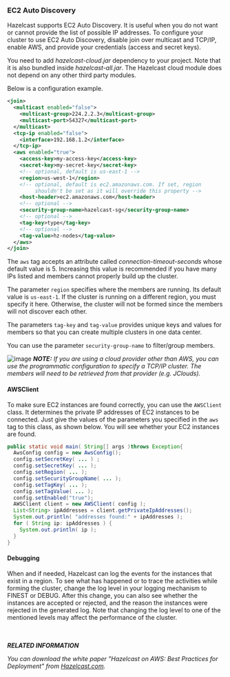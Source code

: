 
### EC2 Auto Discovery

Hazelcast supports EC2 Auto Discovery. It is useful when you do not want or cannot provide the list of possible IP addresses. To configure your cluster to use EC2 Auto Discovery, disable join over multicast and TCP/IP, enable AWS, and provide your credentials (access and secret keys). 

You need to add *hazelcast-cloud.jar* dependency to your project. Note that it is also bundled inside *hazelcast-all.jar*. The Hazelcast cloud module does not depend on any other third party modules.

Below is a configuration example. 

```xml
<join>
  <multicast enabled="false">
    <multicast-group>224.2.2.3</multicast-group>
    <multicast-port>54327</multicast-port>
  </multicast>
  <tcp-ip enabled="false">
    <interface>192.168.1.2</interface>
  </tcp-ip>
  <aws enabled="true">
    <access-key>my-access-key</access-key>
    <secret-key>my-secret-key</secret-key>
    <!-- optional, default is us-east-1 -->
    <region>us-west-1</region>
    <!-- optional, default is ec2.amazonaws.com. If set, region 
         shouldn't be set as it will override this property -->
    <host-header>ec2.amazonaws.com</host-header>
    <!-- optional -->
    <security-group-name>hazelcast-sg</security-group-name>
    <!-- optional -->
    <tag-key>type</tag-key>
    <!-- optional -->
    <tag-value>hz-nodes</tag-value>
  </aws>
</join>
```

The `aws` tag accepts an attribute called *connection-timeout-seconds* whose default value is 5. Increasing this value is recommended if you have many IPs listed and members cannot properly build up the cluster.

The parameter `region` specifies where the members are running. Its default value is `us-east-1`. If the cluster is running on a different region, you must specify it here. Otherwise, the cluster will not be formed since the members will not discover each other.

The parameters `tag-key` and `tag-value` provides unique keys and values for members so that you can create multiple clusters in one data center.

You can use the parameter `security-group-name` to filter/group members.

![image](images/NoteSmall.jpg) ***NOTE:*** *If you are using a cloud provider other than AWS, you can use the programmatic configuration to specify a TCP/IP cluster. The members will need to be retrieved from that provider (e.g. JClouds).*

#### AWSClient

To make sure EC2 instances are found correctly, you can use the `AWSClient` class. It determines the private IP addresses of EC2 instances to be connected. Just give the values of the parameters you specified in the `aws` tag to this class, as shown below. You will see whether your EC2 instances are found.

```java
public static void main( String[] args )throws Exception{ 
  AwsConfig config = new AwsConfig(); 
  config.setSecretKey( ... ) ;
  config.setSecretKey( ... );
  config.setRegion( ... );
  config.setSecurityGroupName( ... );
  config.setTagKey( ... );
  config.setTagValue( ... );
  config.setEnabled("true");
  AWSClient client = new AWSClient( config );
  List<String> ipAddresses = client.getPrivateIpAddresses();
  System.out.println( "addresses found:" + ipAddresses ); 
  for ( String ip: ipAddresses ) {
    System.out.println( ip ); 
  }
}
``` 

#### Debugging

When and if needed, Hazelcast can log the events for the instances that exist in a region. To see what has happened or to trace the activities while forming the cluster, change the log level in your logging mechanism to FINEST or DEBUG. After this change, you can also see whether the instances are accepted or rejected, and the reason the instances were rejected in the generated log. Note that changing the log level to one of the mentioned levels may affect the performance of the cluster.

<br> </br>
***RELATED INFORMATION***

*You can download the white paper *"Hazelcast on AWS: Best Practices for Deployment"* from [Hazelcast.com](http://hazelcast.com/resources/hazelcast-on-aws-best-practices-for-deployment/).*
<br> </br>